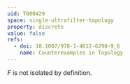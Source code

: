 ```yaml
---
uid: T000429
space: single-ultrafilter-topology
property: discrete
value: false
refs:
  - doi: 10.1007/978-1-4612-6290-9_6
    name: Counterexamples in Topology
---
```

$F$ is not isolated by definition.
